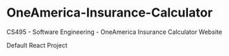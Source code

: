 # OneAmerica-Insurance-Calculator
CS495 - Software Engineering - OneAmerica Insurance Calculator Website

Default React Project